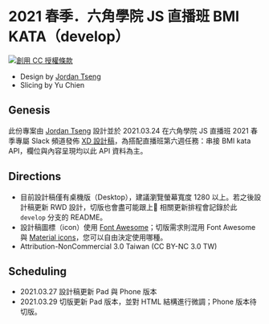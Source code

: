 # 2021 春季．六角學院 JS 直播班 BMI KATA（develop）

<a rel="license" href="http://creativecommons.org/licenses/by-nc/3.0/tw/"><img alt="創用 CC 授權條款" style="border-width:0" src="https://i.creativecommons.org/l/by-nc/3.0/tw/88x31.png" /></a>

* Design by [Jordan Tseng](https://jordanttcdesign.medium.com/)
* Slicing by Yu Chien

## Genesis
此份專案由 [Jordan Tseng](https://jordanttcdesign.medium.com/) 設計並於 2021.03.24 在六角學院 JS 直播班 2021 春季專屬 Slack 頻道發佈 <a href="https://xd.adobe.com/view/5e691bb8-a69e-46c2-af5e-d1e351641ccc-0b3a/grid" target="_blank">XD 設計稿</a>，為搭配直播班第六週任務：串接 BMI kata API，欄位與內容呈現均以此 API 資料為主。

## Directions
* 目前設計稿僅有桌機版（Desktop），建議瀏覽螢幕寬度 1280 以上。若之後設計稿更新 RWD 設計，切版也會盡可能跟上🤣 相關更新排程會記錄於此 `develop` 分支的 README。
* 設計稿圖標（icon）使用 [Font Awesome](https://fontawesome.com/)；切版需求則混用 Font Awesome 與 [Material icons](https://material.io/resources/icons/?style=baseline)，您可以自由決定使用哪種。
* Attribution-NonCommercial 3.0 Taiwan (CC BY-NC 3.0 TW)

## Scheduling
* 2021.03.27 設計稿更新 Pad 與 Phone 版本
* 2021.03.29 切版更新 Pad 版本，並對 HTML 結構進行微調；Phone 版本待切版。
